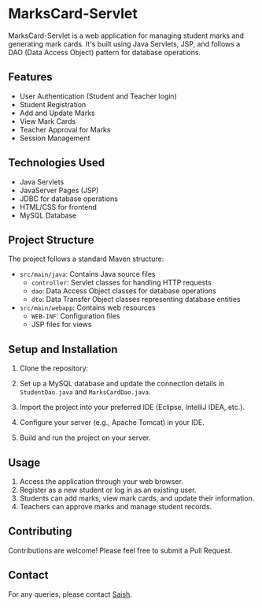 # MarksCard-Servlet

MarksCard-Servlet is a web application for managing student marks and generating mark cards. It's built using Java Servlets, JSP, and follows a DAO (Data Access Object) pattern for database operations.

## Features

- User Authentication (Student and Teacher login)
- Student Registration
- Add and Update Marks
- View Mark Cards
- Teacher Approval for Marks
- Session Management

## Technologies Used

- Java Servlets
- JavaServer Pages (JSP)
- JDBC for database operations
- HTML/CSS for frontend
- MySQL Database

## Project Structure

The project follows a standard Maven structure:

- `src/main/java`: Contains Java source files
  - `controller`: Servlet classes for handling HTTP requests
  - `dao`: Data Access Object classes for database operations
  - `dto`: Data Transfer Object classes representing database entities
- `src/main/webapp`: Contains web resources
  - `WEB-INF`: Configuration files
  - JSP files for views

## Setup and Installation

1. Clone the repository:

2. Set up a MySQL database and update the connection details in `StudentDao.java` and `MarksCardDao.java`.

3. Import the project into your preferred IDE (Eclipse, IntelliJ IDEA, etc.).

4. Configure your server (e.g., Apache Tomcat) in your IDE.

5. Build and run the project on your server.

## Usage

1. Access the application through your web browser.
2. Register as a new student or log in as an existing user.
3. Students can add marks, view mark cards, and update their information.
4. Teachers can approve marks and manage student records.

## Contributing

Contributions are welcome! Please feel free to submit a Pull Request.

## Contact

For any queries, please contact [Saish](mailto:saishkulkarni7@gmail.com).
